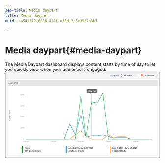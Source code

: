 ```yaml
---
seo-title: Media daypart
title: Media daypart
uuid: aa545f72-6816-448f-af5d-3c5e18f7b3b7

---
```


# Media daypart{#media-daypart}

The Media Daypart dashboard displays content starts by time of day to let you quickly view when your audience is engaged.  ![](assets/video-daypart-report.png)

